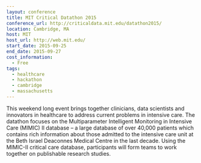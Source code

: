 ```yaml
---
layout: conference
title: MIT Critical Datathon 2015
conference_url: http://criticaldata.mit.edu/datathon2015/
location: Cambridge, MA
host: MIT
host_url: http://web.mit.edu/
start_date: 2015-09-25
end_date: 2015-09-27
cost_information:
  - Free
tags:
  - healthcare
  - hackathon
  - cambridge
  - massachusetts
---
```


This weekend long event brings together clinicians, data scientists and innovators
in healthcare to address current problems in intensive care. The datathon focuses on
the Multiparameter Intelligent Monitoring in Intensive Care (MIMIC) II database – a
large database of over 40,000 patients which contains rich information about those
admitted to the intensive care unit at the Beth Israel Deaconnes Medical Centre in
the last decade. Using the MIMIC-II critical care database, participants will form
teams to work together on publishable research studies.